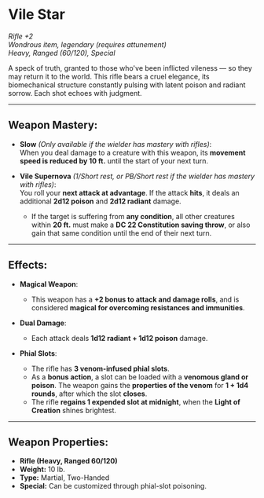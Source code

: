 # **Vile Star**  

*Rifle +2*  
*Wondrous item, legendary (requires attunement)*  
*Heavy, Ranged (60/120), Special*

A speck of truth, granted to those who've been inflicted vileness — so they may return it to the world. This rifle bears a cruel elegance, its biomechanical structure constantly pulsing with latent poison and radiant sorrow. Each shot echoes with judgment.

---

## **Weapon Mastery:**

- **Slow** *(Only available if the wielder has mastery with rifles)*:  
  When you deal damage to a creature with this weapon, its **movement speed is reduced by 10 ft.** until the start of your next turn.

- **Vile Supernova** *(1/Short rest, or PB/Short rest if the wielder has mastery with rifles)*:  
  You roll your **next attack at advantage**. If the attack **hits**, it deals an additional **2d12 poison** and **2d12 radiant** damage.  
  - If the target is suffering from **any condition**, all other creatures within **20 ft.** must make a **DC 22 Constitution saving throw**, or also gain that same condition until the end of their next turn.

---

## **Effects:**

- **Magical Weapon**:  
  - This weapon has a **+2 bonus to attack and damage rolls**, and is considered **magical for overcoming resistances and immunities**.

- **Dual Damage**:  
  - Each attack deals **1d12 radiant + 1d12 poison** damage.

- **Phial Slots**:  
  - The rifle has **3 venom-infused phial slots**.  
  - As a **bonus action**, a slot can be loaded with a **venomous gland or poison**. The weapon gains the **properties of the venom** for **1 + 1d4 rounds**, after which the slot **closes**.  
  - The rifle **regains 1 expended slot at midnight**, when the **Light of Creation** shines brightest.

---

## **Weapon Properties:**

- **Rifle (Heavy, Ranged 60/120)**  
- **Weight:** 10 lb.  
- **Type:** Martial, Two-Handed  
- **Special:** Can be customized through phial-slot poisoning.  
